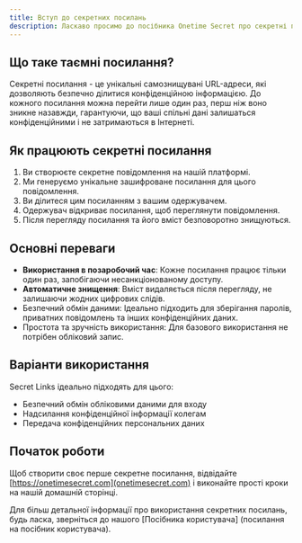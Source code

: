 ```yaml
---
title: Вступ до секретних посилань
description: Ласкаво просимо до посібника Onetime Secret про секретні посилання, основну функцію нашого безпечного одноразового сервісу обміну.
---
```




## Що таке таємні посилання?

Секретні посилання - це унікальні самознищувані URL-адреси, які дозволяють безпечно ділитися конфіденційною інформацією. До кожного посилання можна перейти лише один раз, перш ніж воно зникне назавжди, гарантуючи, що ваші спільні дані залишаться конфіденційними і не затримаються в Інтернеті.

## Як працюють секретні посилання

1. Ви створюєте секретне повідомлення на нашій платформі.
2. Ми генеруємо унікальне зашифроване посилання для цього повідомлення.
3. Ви ділитеся цим посиланням з вашим одержувачем.
4. Одержувач відкриває посилання, щоб переглянути повідомлення.
5. Після перегляду посилання та його вміст безповоротно знищуються.

## Основні переваги

- **Використання в позаробочий час**: Кожне посилання працює тільки один раз, запобігаючи несанкціонованому доступу.
- **Автоматичне знищення**: Вміст видаляється після перегляду, не залишаючи жодних цифрових слідів.
- Безпечний обмін даними: Ідеально підходить для зберігання паролів, приватних повідомлень та інших конфіденційних даних.
- Простота та зручність використання: Для базового використання не потрібен обліковий запис.

## Варіанти використання

Secret Links ідеально підходять для цього:

- Безпечний обмін обліковими даними для входу
- Надсилання конфіденційної інформації колегам
- Передача конфіденційних персональних даних

## Початок роботи

Щоб створити своє перше секретне посилання, відвідайте [https://onetimesecret.com](onetimesecret.com) і виконайте прості кроки на нашій домашній сторінці.

Для більш детальної інформації про використання секретних посилань, будь ласка, зверніться до нашого [Посібника користувача] (посилання на посібник користувача).


<!--
Порада з комунікації:
1. Цей вміст представляє Секретні посилання у чіткій, зрозумілій формі, придатній як для технічної, так і для нетехнічної аудиторії.
2. Він підкреслює основну послугу та унікальну ціннісну пропозицію Onetime Secret.
3. Надана інформація базується на перевірених фактах з веб-сайту onetimesecret.com.
4. Тон є професійним і орієнтованим на користувача, підкреслюючи аспект вирішення проблем, пов'язаних з послугою.
5. Для подальшого розвитку цієї сторінки розгляньте можливість її доповнення:
   - Просту візуальну схему роботи Secret Links
   - Розділ поширених запитань з відповідями на типові запитання користувачів
   - Посилання на відповідні сторінки документації (наприклад, розширені можливості, використання API)
   - спливаюче вікно, що висвітлює будь-які нещодавні оновлення або вдосконалення функції секретних посилань

Не забудьте перевірити всю інформацію з останніми даними Onetime Secret перед публікацією, а також зверніться за відгуками користувачів, щоб переконатися, що документація ефективно відповідає їхнім потребам.
-->
